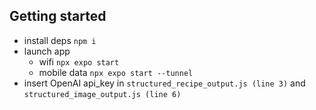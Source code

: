 ## Getting started
- install deps ``npm i``
- launch app
    - wifi ``npx expo start``
    - mobile data  ``npx expo start --tunnel``
 - insert OpenAI api_key in ``structured_recipe_output.js (line 3)`` and ``structured_image_output.js (line 6)``
